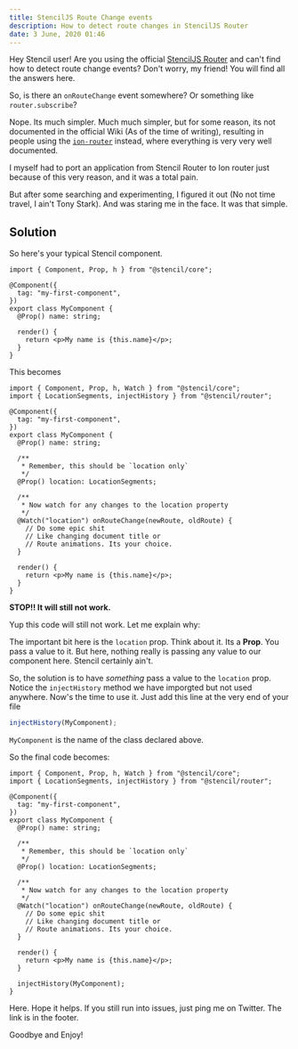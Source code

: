 ```yaml
---
title: StencilJS Route Change events
description: How to detect route changes in StencilJS Router
date: 3 June, 2020 01:46
---
```


Hey Stencil user! Are you using the official [StencilJS Router](https://github.com/ionic-team/stencil-router/wiki) and can't find how to detect route change events? Don't worry, my friend! You will find all the answers here.

So, is there an `onRouteChange` event somewhere? Or something like `router.subscribe`?

Nope. Its much simpler. Much much simpler, but for some reason, its not documented in the official Wiki (As of the time of writing), resulting in people using the [`ion-router`](https://ionicframework.com/docs/api/router) instead, where everything is very very well documented.

I myself had to port an application from Stencil Router to Ion router just because of this very reason, and it was a total pain.

But after some searching and experimenting, I figured it out (No not time travel, I ain't Tony Stark). And was staring me in the face. It was that simple.

## Solution

So here's your typical Stencil component.

```tsx
import { Component, Prop, h } from "@stencil/core";

@Component({
  tag: "my-first-component",
})
export class MyComponent {
  @Prop() name: string;

  render() {
    return <p>My name is {this.name}</p>;
  }
}
```

This becomes

```tsx
import { Component, Prop, h, Watch } from "@stencil/core";
import { LocationSegments, injectHistory } from "@stencil/router";

@Component({
  tag: "my-first-component",
})
export class MyComponent {
  @Prop() name: string;

  /**
   * Remember, this should be `location only`
   */
  @Prop() location: LocationSegments;

  /**
   * Now watch for any changes to the location property
   */
  @Watch("location") onRouteChange(newRoute, oldRoute) {
    // Do some epic shit
    // Like changing document title or
    // Route animations. Its your choice.
  }

  render() {
    return <p>My name is {this.name}</p>;
  }
}
```

**STOP!! It will still not work.**

Yup this code will still not work. Let me explain why:

The important bit here is the `location` prop. Think about it. Its a **Prop**. You pass a value to it. But here, nothing really is passing any value to our component here. Stencil certainly ain't.

So, the solution is to have _something_ pass a value to the `location` prop. Notice the `injectHistory` method we have imporgted but not used anywhere. Now's the time to use it. Just add this line at the very end of your file

```javascript
injectHistory(MyComponent);
```

`MyComponent` is the name of the class declared above.

So the final code becomes:

```tsx
import { Component, Prop, h, Watch } from "@stencil/core";
import { LocationSegments, injectHistory } from "@stencil/router";

@Component({
  tag: "my-first-component",
})
export class MyComponent {
  @Prop() name: string;

  /**
   * Remember, this should be `location only`
   */
  @Prop() location: LocationSegments;

  /**
   * Now watch for any changes to the location property
   */
  @Watch("location") onRouteChange(newRoute, oldRoute) {
    // Do some epic shit
    // Like changing document title or
    // Route animations. Its your choice.
  }

  render() {
    return <p>My name is {this.name}</p>;
  }

  injectHistory(MyComponent);
}
```

Here. Hope it helps. If you still run into issues, just ping me on Twitter. The link is in the footer. 

Goodbye and Enjoy!

